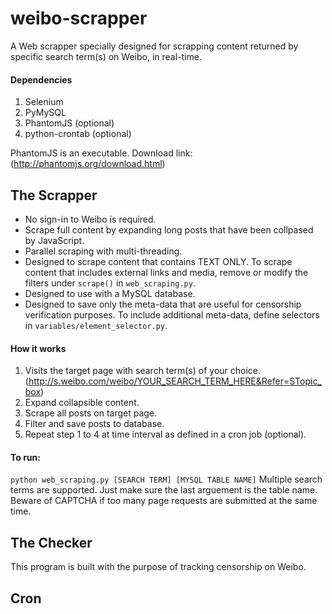 # weibo-scrapper
A Web scrapper specially designed for scrapping content returned by specific search term(s) on Weibo, in real-time.
 #### Dependencies
1. Selenium
2. PyMySQL
3. PhantomJS (optional)
4. python-crontab (optional)

PhantomJS is an executable. Download link: (http://phantomjs.org/download.html)
 ## The Scrapper
 * No sign-in to Weibo is required.
* Scrape full content by expanding long posts that have been collpased by JavaScript.
* Parallel scraping with multi-threading.
* Designed to scrape content that contains TEXT ONLY. To scrape content that includes external links and media, remove or modify the filters under `scrape()` in `web_scraping.py`.
* Designed to use with a MySQL database.
* Designed to save only the meta-data that are useful for censorship verification purposes. To include additional meta-data, define selectors in `variables/element_selector.py`.
 #### How it works
1. Visits the target page with search term(s) of your choice. (http://s.weibo.com/weibo/YOUR_SEARCH_TERM_HERE&Refer=STopic_box)
2. Expand collapsible content.
3. Scrape all posts on target page.
4. Filter and save posts to database.
5. Repeat step 1 to 4 at time interval as defined in a cron job (optional).
 #### To run:
`python web_scraping.py [SEARCH TERM] [MYSQL TABLE NAME]`
 Multiple search terms are supported. Just make sure the last arguement is the table name.
Beware of CAPTCHA if too many page requests are submitted at the same time.
 ## The Checker
 This program is built with the purpose of tracking censorship on Weibo.
 ## Cron
